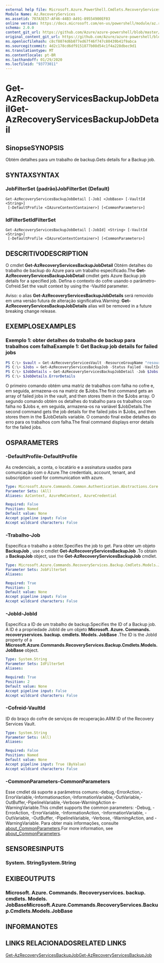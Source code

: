 ```yaml
---
external help file: Microsoft.Azure.PowerShell.Cmdlets.RecoveryServices.Backup.dll-Help.xml
Module Name: Az.RecoveryServices
ms.assetid: 707A3E57-AF46-44B3-A491-89554900EF03
online version: https://docs.microsoft.com/en-us/powershell/module/az.recoveryservices/get-azrecoveryservicesbackupjobdetail
schema: 2.0.0
content_git_url: https://github.com/Azure/azure-powershell/blob/master/src/RecoveryServices/RecoveryServices/help/Get-AzRecoveryServicesBackupJobDetail.md
original_content_git_url: https://github.com/Azure/azure-powershell/blob/master/src/RecoveryServices/RecoveryServices/help/Get-AzRecoveryServicesBackupJobDetail.md
ms.openlocfilehash: c8cf8074d6b077ed67f46f747c80439b41f9abca
ms.sourcegitcommit: 4d2c178cd6df9151877b08d54c1f4a228dbec9d1
ms.translationtype: MT
ms.contentlocale: pt-BR
ms.lasthandoff: 01/29/2020
ms.locfileid: "93773011"
---
```

# <span data-ttu-id="cd696-101">Get-AzRecoveryServicesBackupJobDetail</span><span class="sxs-lookup"><span data-stu-id="cd696-101">Get-AzRecoveryServicesBackupJobDetail</span></span>

## <span data-ttu-id="cd696-102">Sinopse</span><span class="sxs-lookup"><span data-stu-id="cd696-102">SYNOPSIS</span></span>

<span data-ttu-id="cd696-103">Obtém detalhes para um trabalho de backup.</span><span class="sxs-lookup"><span data-stu-id="cd696-103">Gets details for a Backup job.</span></span>

## <span data-ttu-id="cd696-104">SYNTAX</span><span class="sxs-lookup"><span data-stu-id="cd696-104">SYNTAX</span></span>

### <span data-ttu-id="cd696-105">JobFilterSet (padrão)</span><span class="sxs-lookup"><span data-stu-id="cd696-105">JobFilterSet (Default)</span></span>

```
Get-AzRecoveryServicesBackupJobDetail [-Job] <JobBase> [-VaultId <String>]
 [-DefaultProfile <IAzureContextContainer>] [<CommonParameters>]
```

### <span data-ttu-id="cd696-106">IdFilterSet</span><span class="sxs-lookup"><span data-stu-id="cd696-106">IdFilterSet</span></span>

```
Get-AzRecoveryServicesBackupJobDetail [-JobId] <String> [-VaultId <String>]
 [-DefaultProfile <IAzureContextContainer>] [<CommonParameters>]
```

## <span data-ttu-id="cd696-107">DESCRITIVO</span><span class="sxs-lookup"><span data-stu-id="cd696-107">DESCRIPTION</span></span>

<span data-ttu-id="cd696-108">O cmdlet **Get-AzRecoveryServicesBackupJobDetail** Obtém detalhes do trabalho de backup do Azure para um trabalho especificado.</span><span class="sxs-lookup"><span data-stu-id="cd696-108">The **Get-AzRecoveryServicesBackupJobDetail** cmdlet gets Azure Backup job details for a specified job.</span></span>
<span data-ttu-id="cd696-109">Defina o contexto do cofre usando o parâmetro-Cofreid.</span><span class="sxs-lookup"><span data-stu-id="cd696-109">Set the vault context by using the -VaultId parameter.</span></span>

<span data-ttu-id="cd696-110">Aviso: o alias **Get-AzRecoveryServicesBackupJobDetails** será removido em uma versão futura de alteração significativa.</span><span class="sxs-lookup"><span data-stu-id="cd696-110">Warning: **Get-AzRecoveryServicesBackupJobDetails** alias will be removed in a future breaking change release.</span></span>

## <span data-ttu-id="cd696-111">EXEMPLOS</span><span class="sxs-lookup"><span data-stu-id="cd696-111">EXAMPLES</span></span>

### <span data-ttu-id="cd696-112">Exemplo 1: obter detalhes do trabalho de backup para trabalhos com falha</span><span class="sxs-lookup"><span data-stu-id="cd696-112">Example 1: Get Backup job details for failed jobs</span></span>

```powershell
PS C:\> $vault = Get-AzRecoveryServicesVault -ResourceGroupName "resourceGroup" -Name "vaultName"
PS C:\> $Jobs = Get-AzRecoveryServicesBackupJob -Status Failed -VaultId $vault.ID
PS C:\> $JobDetails = Get-AzRecoveryServicesBackupJobDetail -Job $Jobs[0] -VaultId $vault.ID
PS C:\> $JobDetails.ErrorDetails
```

<span data-ttu-id="cd696-113">O primeiro comando obtém uma matriz de trabalhos com falha no cofre e, em seguida, armazena-os na matriz de $Jobs.</span><span class="sxs-lookup"><span data-stu-id="cd696-113">The first command gets an array of failed jobs in the vault, and then stores them in the $Jobs array.</span></span>
<span data-ttu-id="cd696-114">O segundo comando obtém os detalhes do trabalho para os trabalhos com falha no $Jobs e, em seguida, armazena-os na variável $JobDetails.</span><span class="sxs-lookup"><span data-stu-id="cd696-114">The second command gets the job details for the failed jobs in $Jobs, and then stores them in the $JobDetails variable.</span></span>
<span data-ttu-id="cd696-115">O comando final exibe detalhes do erro para os trabalhos com falha.</span><span class="sxs-lookup"><span data-stu-id="cd696-115">The final command displays error details for the failed jobs.</span></span>

## <span data-ttu-id="cd696-116">OS</span><span class="sxs-lookup"><span data-stu-id="cd696-116">PARAMETERS</span></span>

### <span data-ttu-id="cd696-117">-DefaultProfile</span><span class="sxs-lookup"><span data-stu-id="cd696-117">-DefaultProfile</span></span>

<span data-ttu-id="cd696-118">As credenciais, a conta, o locatário e a assinatura usados para comunicação com o Azure.</span><span class="sxs-lookup"><span data-stu-id="cd696-118">The credentials, account, tenant, and subscription used for communication with azure.</span></span>

```yaml
Type: Microsoft.Azure.Commands.Common.Authentication.Abstractions.Core.IAzureContextContainer
Parameter Sets: (All)
Aliases: AzContext, AzureRmContext, AzureCredential

Required: False
Position: Named
Default value: None
Accept pipeline input: False
Accept wildcard characters: False
```

### <span data-ttu-id="cd696-119">-Trabalho</span><span class="sxs-lookup"><span data-stu-id="cd696-119">-Job</span></span>

<span data-ttu-id="cd696-120">Especifica o trabalho a obter.</span><span class="sxs-lookup"><span data-stu-id="cd696-120">Specifies the job to get.</span></span>
<span data-ttu-id="cd696-121">Para obter um objeto **BackupJob** , use o cmdlet **Get-AzRecoveryServicesBackupJob** .</span><span class="sxs-lookup"><span data-stu-id="cd696-121">To obtain a **BackupJob** object, use the **Get-AzRecoveryServicesBackupJob** cmdlet.</span></span>

```yaml
Type: Microsoft.Azure.Commands.RecoveryServices.Backup.Cmdlets.Models.JobBase
Parameter Sets: JobFilterSet
Aliases:

Required: True
Position: 1
Default value: None
Accept pipeline input: False
Accept wildcard characters: False
```

### <span data-ttu-id="cd696-122">-JobId</span><span class="sxs-lookup"><span data-stu-id="cd696-122">-JobId</span></span>

<span data-ttu-id="cd696-123">Especifica a ID de um trabalho de backup.</span><span class="sxs-lookup"><span data-stu-id="cd696-123">Specifies the ID of a Backup job.</span></span>
<span data-ttu-id="cd696-124">A ID é a propriedade JobId de um objeto **Microsoft. Azure. Commands. recoveryservices. backup. cmdlets. Models. JobBase** .</span><span class="sxs-lookup"><span data-stu-id="cd696-124">The ID is the JobId property of a **Microsoft.Azure.Commands.RecoveryServices.Backup.Cmdlets.Models.JobBase** object.</span></span>

```yaml
Type: System.String
Parameter Sets: IdFilterSet
Aliases:

Required: True
Position: 2
Default value: None
Accept pipeline input: False
Accept wildcard characters: False
```

### <span data-ttu-id="cd696-125">-Cofreid</span><span class="sxs-lookup"><span data-stu-id="cd696-125">-VaultId</span></span>

<span data-ttu-id="cd696-126">ID do braço do cofre de serviços de recuperação.</span><span class="sxs-lookup"><span data-stu-id="cd696-126">ARM ID of the Recovery Services Vault.</span></span>

```yaml
Type: System.String
Parameter Sets: (All)
Aliases:

Required: False
Position: Named
Default value: None
Accept pipeline input: True (ByValue)
Accept wildcard characters: False
```

### <span data-ttu-id="cd696-127">-CommonParameters</span><span class="sxs-lookup"><span data-stu-id="cd696-127">-CommonParameters</span></span>

<span data-ttu-id="cd696-128">Esse cmdlet dá suporte a parâmetros comuns:-debug,-ErrorAction,-ErrorVariable,-Informationaction,-InformationVariable,-OutVariable,-OutBuffer,-PipelineVariable,-Verbose-WarningAction e-WarningVariable.</span><span class="sxs-lookup"><span data-stu-id="cd696-128">This cmdlet supports the common parameters: -Debug, -ErrorAction, -ErrorVariable, -InformationAction, -InformationVariable, -OutVariable, -OutBuffer, -PipelineVariable, -Verbose, -WarningAction, and -WarningVariable.</span></span> <span data-ttu-id="cd696-129">Para obter mais informações, consulte [about_CommonParameters](https://go.microsoft.com/fwlink/?LinkID=113216).</span><span class="sxs-lookup"><span data-stu-id="cd696-129">For more information, see [about_CommonParameters](https://go.microsoft.com/fwlink/?LinkID=113216).</span></span>

## <span data-ttu-id="cd696-130">SENSORES</span><span class="sxs-lookup"><span data-stu-id="cd696-130">INPUTS</span></span>

### <span data-ttu-id="cd696-131">System. String</span><span class="sxs-lookup"><span data-stu-id="cd696-131">System.String</span></span>

## <span data-ttu-id="cd696-132">EXIBE</span><span class="sxs-lookup"><span data-stu-id="cd696-132">OUTPUTS</span></span>

### <span data-ttu-id="cd696-133">Microsoft. Azure. Commands. Recoveryservices. backup. cmdlets. Models. JobBase</span><span class="sxs-lookup"><span data-stu-id="cd696-133">Microsoft.Azure.Commands.RecoveryServices.Backup.Cmdlets.Models.JobBase</span></span>

## <span data-ttu-id="cd696-134">INFORMA</span><span class="sxs-lookup"><span data-stu-id="cd696-134">NOTES</span></span>

## <span data-ttu-id="cd696-135">LINKS RELACIONADOS</span><span class="sxs-lookup"><span data-stu-id="cd696-135">RELATED LINKS</span></span>

[<span data-ttu-id="cd696-136">Get-AzRecoveryServicesBackupJob</span><span class="sxs-lookup"><span data-stu-id="cd696-136">Get-AzRecoveryServicesBackupJob</span></span>](./Get-AzRecoveryServicesBackupJob.md)

